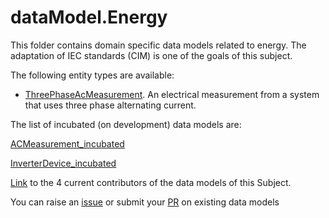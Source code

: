 # dataModel.Energy
This folder contains domain specific data models related to energy. The adaptation of IEC standards (CIM) is one of the goals of this subject.

The following entity types are available:
- [ThreePhaseAcMeasurement](https://github.com/smart-data-models/dataModel.Energy/blob/master/ThreePhaseAcMeasurement/README.md). An electrical  measurement from a system that uses three phase alternating
current.



The list of incubated (on development) data models are:

[ACMeasurement_incubated](https://github.com/smart-data-models/dataModel.Energy/tree/master/ACMeasurement_incubated)

[InverterDevice_incubated](https://github.com/smart-data-models/dataModel.Energy/tree/master/InverterDevice_incubated)

[Link](https://github.com/smart-data-models/dataModel.Energy/blob/master/CONTRIBUTORS.yaml) to the 4 current contributors of the data models of this Subject.

You can raise an [issue](https://github.com/smart-data-models/dataModel.Energy/issues) or submit your [PR](https://github.com/smart-data-models/dataModel.Energy/pulls) on existing data models


